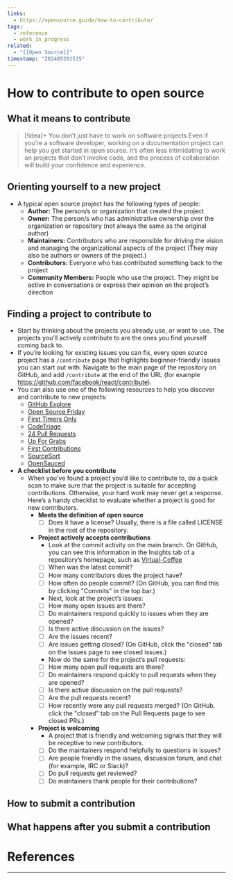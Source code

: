 ```yaml
---
links:
  - https://opensource.guide/how-to-contribute/
tags:
  - reference
  - work_in_progress
related:
  - "[[Open Source]]"
timestamp: "202405201535"
---
```


# How to contribute to open source

## What it means to contribute

> [!idea]+ You don’t just have to work on software projects
> Even if you’re a software developer, working on a documentation project can help you get started in open source. It’s often less intimidating to work on projects that don’t involve code, and the process of collaboration will build your confidence and experience.


## Orienting yourself to a new project
- A typical open source project has the following types of people:
	- **Author:** The person/s or organization that created the project
	- **Owner:** The person/s who has administrative ownership over the organization or repository (not always the same as the original author)
	- **Maintainers:** Contributors who are responsible for driving the vision and managing the organizational aspects of the project (They may also be authors or owners of the project.)
	- **Contributors:** Everyone who has contributed something back to the project
	- **Community Members:** People who use the project. They might be active in conversations or express their opinion on the project’s direction

## Finding a project to contribute to
- Start by thinking about the projects you already use, or want to use. The projects you’ll actively contribute to are the ones you find yourself coming back to.
- If you’re looking for existing issues you can fix, every open source project has a `/contribute` page that highlights beginner-friendly issues you can start out with. Navigate to the main page of the repository on GitHub, and add `/contribute` at the end of the URL (for example https://github.com/facebook/react/contribute).
- You can also use one of the following resources to help you discover and contribute to new projects:
	- [GitHub Explore](https://github.com/explore/)
	- [Open Source Friday](https://opensourcefriday.com)
	- [First Timers Only](https://www.firsttimersonly.com/)
	- [CodeTriage](https://www.codetriage.com/)
	- [24 Pull Requests](https://24pullrequests.com/)
	- [Up For Grabs](https://up-for-grabs.net/)
	- [First Contributions](https://firstcontributions.github.io)
	- [SourceSort](https://web.archive.org/web/20201111233803/https://www.sourcesort.com/)
	- [OpenSauced](https://opensauced.pizza/)
- **A checklist before you contribute**
	- When you’ve found a project you’d like to contribute to, do a quick scan to make sure that the project is suitable for accepting contributions. Otherwise, your hard work may never get a response. 
	  Here’s a handy checklist to evaluate whether a project is good for new contributors.
		 -  **Meets the definition of open source**
			  - [ ] Does it have a license? Usually, there is a file called LICENSE in the root of the repository.
		- **Project actively accepts contributions**
			- Look at the commit activity on the main branch. On GitHub, you can see this information in the Insights tab of a repository’s homepage, such as [Virtual-Coffee](https://github.com/Virtual-Coffee/virtualcoffee.io/pulse)
			 - [ ] When was the latest commit?
			 - [ ] How many contributors does the project have?
			 - [ ] How often do people commit? (On GitHub, you can find this by clicking "Commits" in the top bar.)
			- Next, look at the project’s issues:
			 - [ ] How many open issues are there?
			 - [ ] Do maintainers respond quickly to issues when they are opened?
			 - [ ] Is there active discussion on the issues?
			 - [ ] Are the issues recent?
			 - [ ] Are issues getting closed? (On GitHub, click the "closed" tab on the Issues page to see closed issues.)
			- Now do the same for the project’s pull requests:
			- [ ] How many open pull requests are there?
			- [ ] Do maintainers respond quickly to pull requests when they are opened?
			- [ ] Is there active discussion on the pull requests?
			- [ ] Are the pull requests recent?
			- [ ] How recently were any pull requests merged? (On GitHub, click the "closed" tab on the Pull Requests page to see closed PRs.)
		- **Project is welcoming**
			- A project that is friendly and welcoming signals that they will be receptive to new contributors.
			- [ ] Do the maintainers respond helpfully to questions in issues?
			- [ ] Are people friendly in the issues, discussion forum, and chat (for example, IRC or Slack)?
			- [ ] Do pull requests get reviewed?
			- [ ] Do maintainers thank people for their contributions?

## How to submit a contribution

## What happens after you submit a contribution

# References
--- 